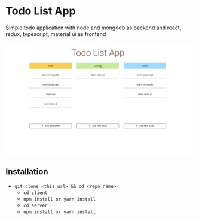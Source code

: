 # Todo List App

Simple todo application with node and mongodb as backend and react, redux, typescript, material ui as frontend

![alt todo](todo.png "Todo list App")

## Installation

- `git clone <this_url> && cd <repo_name>`
  - `cd client`
  - `npm install or yarn install`
  - `cd server`
  - `npm install or yarn install`
